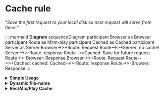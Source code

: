# Cache rule

"_Save the first request to your local disk so next request will serve from there._"

::: mermaid **Diagram**
sequenceDiagram
    participant Browser as Browser
    participant Route as Mitm-play
    participant Cached as Cached
    participant Server as Server
    Browser->>+Route: Request
    Route-->>+Server: no cache!
    Server-->>-Route: response
    Route-->>Cached: Save for future request
    Route->>-Browser: Response
    Browser->>+Route: Request
    Route-->>+Cached: cached!
    Cached-->>-Route: response
    Route->>-Browser: Response
:::

<details><summary><b>Simple Usage</b></summary>

## Simple Usage
For simple caching, minimum requirement to set up are the `url` and `contentType`. Example below show `url` combine with regex notation 

```js
'cache:_test~01': {
  '/css/_.+': { // internally, lookup will use regex: /\/css\/_.+/
    contentType: ['css']
  }
}
```
By default, file-cache will be stored in Mitm-play profile under browser name folder
<div class="details" title="Cache will be save on Mitm-play profile">

![Icon](./cache-01-file.png 'cache-01-file:att width=340px')

Structure folder will resemble the URL path, the `headers` information is saved into `$` folder 

![Icon](./cache-01-logs.png 'cache-01-logs:att width=700px')

</div>
</details>

<details><summary><b>Dynamic file-name</b></summary>

## Dynamic file-name: with regex grouping
`file` property was introduce to move file-cache from Mitm-profile, value can be just literal String (but restricted the usefullness) or combine with _reqex search-result-label_ denoted with `:1`, `:2`, etc.
```js
'cache:_test~02': {
  '/css/(_.+).css': { // regex: /\/css\/(_.+).css/
    contentType: ['css'],
    file: '_assets_/:1',
  }
},
```
if file containts _forward slash_ `/` it will be interpeted as folder

<div class="details" title="Cache will be save on user-route">

![Icon](./cache-02-file.png 'cache-02-file:att width=200px')

The file-name saved will have additional text to covers some scenarios:
* `method` to support action based on `method` ie: CRUD in REST style API
* `file-ext` it's a translate from content-type

![Icon](./cache-02-logs.png 'cache-02-logs:att width=700px')

</div>

`path` property can be use to denoted folder so file doesn't need to contains path 
```js
'cache:_test~03': {
  '/css/(_.+).css': {
    contentType: ['css'],
    path: '_assets_',
    file: ':1',
  }
},
```
or file-cached need to be living on your home-folder
```js
path: '~/_assets_'
```
or your root-folder
```js
path: '/_assets_'
```
</details>

<details><summary><b>Rec/Mix/Play Cache</b></summary>

## Rec/Mix/Play Cache
`seq` property it was introduce to record caching sequences to the same `URL`, typically `cache` act as **record & replay steps**, this scenario usually to debug UI bug with specific steps of the flow of app.

It must have a **html-tag** to flag as the start of steps so the sequences can be counted correctly.

```js
'cache:_test~22': {
  '/css/(_.+).css': {
    contentType: ['css'],
    file: '_assets_/my-css',
    seq: true,
  }
},
```
### Html-tag
```js
html: {
  '/typing-test$': {
    tags: 'activity',
  }
},
```
### How to run
The first step is to record the flow and do the navigation
```
$ mitm-play -a='rec:activity' 
```

Next step is to replay the flow
```
$ mitm-play -a='play:activity' 
```
OR it can add as an option tags
```js
'args:activity~a.rec': {
  activity: 'rec:activity',
},
'args:activity~b.mix': {
  activity: 'mix:activity',
},
'args:activity~c.play': {
  activity: 'play:activity',
},
```

</details>
